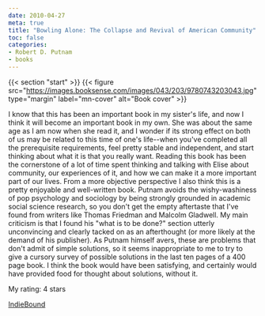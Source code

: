 ```yaml
---
date: 2010-04-27
meta: true
title: "Bowling Alone: The Collapse and Revival of American Community"
toc: false
categories:
- Robert D. Putnam
- books
---
```


{{< section "start" >}}
{{< figure src="https://images.booksense.com/images/043/203/9780743203043.jpg" type="margin" label="mn-cover" alt="Book cover" >}}

I know that this has been an important book in my sister's life, and now I think it will become an important book in my own. She was about the same age as I am now when she read it, and I wonder if its strong effect on both of us may be related to this time of one's life--when you've completed all the prerequisite requirements, feel pretty stable and independent, and start thinking about what it is that you really want. Reading this book has been the cornerstone of a lot of time spent thinking and talking with Elise about community, our experiences of it, and how we can make it a more important part of our lives. From a more objective perspective I also think this is a pretty enjoyable and well-written book. Putnam avoids the wishy-washiness of pop psychology and sociology by being strongly grounded in academic social science research, so you don't get the empty aftertaste that I've found from writers like Thomas Friedman and Malcolm Gladwell. My main criticism is that I found his "what is to be done?" section utterly unconvincing and clearly tacked on as an afterthought (or more likely at the demand of his publisher). As Putnam himself avers, these are problems that don't admit of simple solutions, so it seems inappropriate to me to try to give a cursory survey of possible solutions in the last ten pages of a 400 page book. I think the book would have been satisfying, and certainly would have provided food for thought about solutions, without it. 

My rating: 4 stars  

[IndieBound](https://www.indiebound.org/book/9780743203043)
